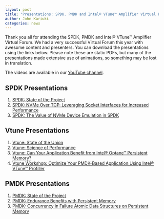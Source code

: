 ```yaml
---
layout: post
title: "Presentations: SPDK, PMDK and Intel® VTune™ Amplifier Virtual Forum on June 23-25, 2020"
author: John Kariuki
categories: news
---
```


Thank you all for attending the SPDK, PMDK and Intel® VTune™ Amplifier Virtual Forum. We had a very successful Virtual Forum this year with awesome content and presenters. You can download the presentations using the links below. Please note these are static PDFs, but many of the presentations made extensive use of animations, so something may be lost in translation.

The videos are available in our [YouTube channel](https://www.youtube.com/playlist?list=PL4eJZ5XvN_LT-IMkY3_QlniEZa8TLSCDn).

## SPDK Presentations
1. [SPDK: State of the Project](https://review.spdk.io/download/2020-virtual-forum-us/01_SPDK_State_of_the_Project_Jim.pdf)
2. [SPDK: NVMe Over TCP: Leveraging Socket Interfaces for Increased Performance](https://review.spdk.io/download/2020-virtual-forum-us/02_SPDK_NVMe_over_TCP_Ben_Seth.pdf)
3. [SPDK: The Value of NVMe Device Emulation in SPDK](https://review.spdk.io/download/2020-virtual-forum-us/03_SPDK_NVMe_Device_Emulation_Paul_Tomasz.pdf)

## Vtune Presentations
1. [Vtune: State of the Union](https://review.spdk.io/download/2020-virtual-forum-us/01_Vtune_State_of_the_Project_Sri.pdf)
2. [Vtune: Science of Performance](https://review.spdk.io/download/2020-virtual-forum-us/02_Vtune_Science_of_Performance_Mourad.pdf)
3. [Vtune: Can Your Application Benefit from Intel® Optane™ Persistent Memory?](https://review.spdk.io/download/2020-virtual-forum-us/03_Vtune_Can_your_app_benefit_from_Intel_Optane_Pmem_Vineet.pdf)
4. [Vtune Workshop: Optimize Your PMDK-Based Application Using Intel® VTune™ Profiller](https://review.spdk.io/download/2020-virtual-forum-us/04_Vtune_Workshop_Optimize_your_app_for_Intel_Optane_Pmem_Jennifer.pdf)

## PMDK Presentations
1. [PMDK: State of the Project](https://review.spdk.io/download/2020-virtual-forum-us/01_PMDK_State_of_the_Project_Andy_Piotr.pdf)
2. [PMDK: Endurance Benefits with Persistent Memory](https://review.spdk.io/download/2020-virtual-forum-us/02_PMDK_Endurance_Benefits_with_Persistent_Memory_Sergey.pdf)
3. [PMDK: Concurrency in Failure Atomic Data Structures on Persistent Memory](https://review.spdk.io/download/2020-virtual-forum-us/03_PMDK_Concurrency_in_failure_atomic_data_structures_on_peristent_memory_Sergey_Igor.pdf)
